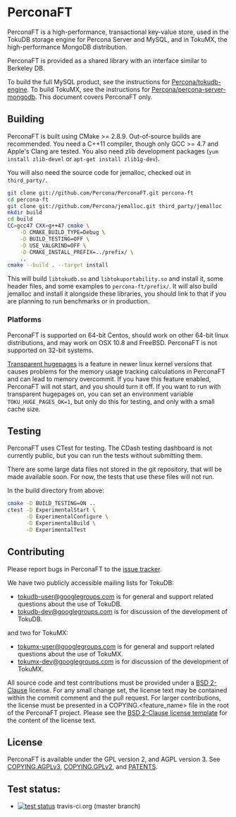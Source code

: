 PerconaFT
======

PerconaFT is a high-performance, transactional key-value store, used in the
TokuDB storage engine for Percona Server and MySQL, and in TokuMX, the
high-performance MongoDB distribution.

PerconaFT is provided as a shared library with an interface similar to
Berkeley DB.

To build the full MySQL product, see the instructions for
[Percona/tokudb-engine][tokudb-engine].  To build TokuMX, see the instructions
for [Percona/percona-server-mongodb][mongo].  This document covers PerconaFT only.

[tokudb-engine]: https://github.com/Percona/tokudb-engine
[mongo]: https://github.com/Percona/percona-server-mongodb


Building
--------

PerconaFT is built using CMake >= 2.8.9.  Out-of-source builds are
recommended.  You need a C++11 compiler, though only GCC >= 4.7 and
Apple's Clang are tested.  You also need zlib development packages
(`yum install zlib-devel` or `apt-get install zlib1g-dev`).

You will also need the source code for jemalloc, checked out in
`third_party/`.

```sh
git clone git://github.com/Percona/PerconaFT.git percona-ft
cd percona-ft
git clone git://github.com/Percona/jemalloc.git third_party/jemalloc
mkdir build
cd build
CC=gcc47 CXX=g++47 cmake \
    -D CMAKE_BUILD_TYPE=Debug \
    -D BUILD_TESTING=OFF \
    -D USE_VALGRIND=OFF \
    -D CMAKE_INSTALL_PREFIX=../prefix/ \
    ..
cmake --build . --target install
```

This will build `libtokudb.so` and `libtokuportability.so` and install it,
some header files, and some examples to `percona-ft/prefix/`.  It will also
build jemalloc and install it alongside these libraries, you should link
to that if you are planning to run benchmarks or in production.

### Platforms

PerconaFT is supported on 64-bit Centos, should work on other 64-bit linux
distributions, and may work on OSX 10.8 and FreeBSD.  PerconaFT is not
supported on 32-bit systems.

[Transparent hugepages][transparent-hugepages] is a feature in newer linux
kernel versions that causes problems for the memory usage tracking
calculations in PerconaFT and can lead to memory overcommit.  If you have
this feature enabled, PerconaFT will not start, and you should turn it off.
If you want to run with transparent hugepages on, you can set an
environment variable `TOKU_HUGE_PAGES_OK=1`, but only do this for testing,
and only with a small cache size.

[transparent-hugepages]: https://access.redhat.com/site/documentation/en-US/Red_Hat_Enterprise_Linux/6/html/Performance_Tuning_Guide/s-memory-transhuge.html


Testing
-------

PerconaFT uses CTest for testing.  The CDash testing dashboard is not
currently public, but you can run the tests without submitting them.

There are some large data files not stored in the git repository, that
will be made available soon.  For now, the tests that use these files will
not run.

In the build directory from above:

```sh
cmake -D BUILD_TESTING=ON ..
ctest -D ExperimentalStart \
      -D ExperimentalConfigure \
      -D ExperimentalBuild \
      -D ExperimentalTest
```


Contributing
------------

Please report bugs in PerconaFT to the [issue tracker][jira].

We have two publicly accessible mailing lists for TokuDB:

 - tokudb-user@googlegroups.com is for general and support related
   questions about the use of TokuDB.
 - tokudb-dev@googlegroups.com is for discussion of the development of
   TokuDB.

and two for TokuMX:

 - tokumx-user@googlegroups.com is for general and support related
   questions about the use of TokuMX.
 - tokumx-dev@googlegroups.com is for discussion of the development of
   TokuMX.

All source code and test contributions must be provided under a [BSD 2-Clause][bsd-2] license. For any small change set, the license text may be contained within the commit comment and the pull request. For larger contributions, the license must be presented in a COPYING.<feature_name> file in the root of the PerconaFT project. Please see the [BSD 2-Clause license template][bsd-2] for the content of the license text.

[jira]: https://tokutek.atlassian.net/browse/FT/
[bsd-2]: http://opensource.org/licenses/BSD-2-Clause/


License
-------

PerconaFT is available under the GPL version 2, and AGPL version 3.
See [COPYING.AGPLv3][agpllicense],
[COPYING.GPLv2][gpllicense], and
[PATENTS][patents].

[agpllicense]: http://github.com/Percona/PerconaFT/blob/master/COPYING.AGPLv3
[gpllicense]: http://github.com/Percona/PerconaFT/blob/master/COPYING.GPLv2
[patents]: http://github.com/Percona/PerconaFT/blob/master/PATENTS


Test status:
------------

* [![test status](https://travis-ci.org/XeLabs/ft-index.svg?branch=master)](https://travis-ci.org/XeLabs/ft-index) travis-ci.org (master branch)
